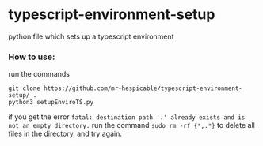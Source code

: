 # typescript-environment-setup
python file which sets up a typescript environment

### How to use:
run the commands
```
git clone https://github.com/mr-hespicable/typescript-environment-setup/ .
python3 setupEnviroTS.py
```
if you get the error `fatal: destination path '.' already exists and is not an empty directory.` run the command `sudo rm -rf {*,.*}` to delete all files in the directory, and try again.
